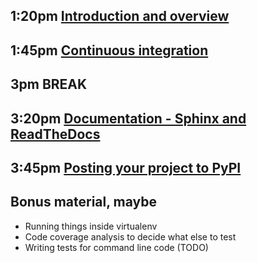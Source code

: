 ## 1:20pm [Introduction and overview](https://github.com/dib-lab/2016-pycon-tutorial/issues/2)

## 1:45pm [Continuous integration](https://github.com/dib-lab/2016-pycon-tutorial/issues/4)

## 3pm BREAK

## 3:20pm [Documentation - Sphinx and ReadTheDocs](https://github.com/dib-lab/2016-pycon-tutorial/issues/3)

## 3:45pm [Posting your project to PyPI](https://github.com/dib-lab/2016-pycon-tutorial/issues/4)

## Bonus material, maybe

- Running things inside virtualenv
- Code coverage analysis to decide what else to test
- Writing tests for command line code (TODO)
